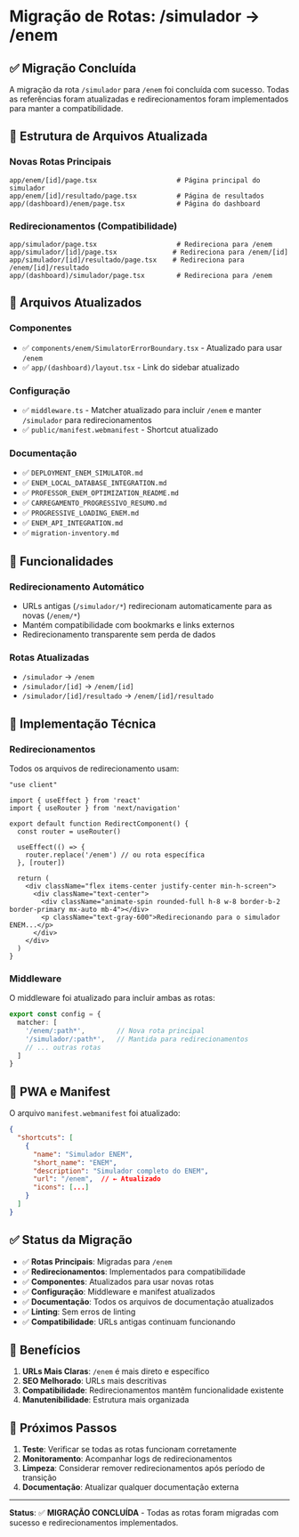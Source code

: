# Migração de Rotas: /simulador → /enem

## ✅ Migração Concluída

A migração da rota `/simulador` para `/enem` foi concluída com sucesso. Todas as referências foram atualizadas e redirecionamentos foram implementados para manter a compatibilidade.

## 📁 Estrutura de Arquivos Atualizada

### Novas Rotas Principais
```
app/enem/[id]/page.tsx                    # Página principal do simulador
app/enem/[id]/resultado/page.tsx          # Página de resultados
app/(dashboard)/enem/page.tsx             # Página do dashboard
```

### Redirecionamentos (Compatibilidade)
```
app/simulador/page.tsx                    # Redireciona para /enem
app/simulador/[id]/page.tsx              # Redireciona para /enem/[id]
app/simulador/[id]/resultado/page.tsx    # Redireciona para /enem/[id]/resultado
app/(dashboard)/simulador/page.tsx        # Redireciona para /enem
```

## 🔄 Arquivos Atualizados

### Componentes
- ✅ `components/enem/SimulatorErrorBoundary.tsx` - Atualizado para usar `/enem`
- ✅ `app/(dashboard)/layout.tsx` - Link do sidebar atualizado

### Configuração
- ✅ `middleware.ts` - Matcher atualizado para incluir `/enem` e manter `/simulador` para redirecionamentos
- ✅ `public/manifest.webmanifest` - Shortcut atualizado

### Documentação
- ✅ `DEPLOYMENT_ENEM_SIMULATOR.md`
- ✅ `ENEM_LOCAL_DATABASE_INTEGRATION.md`
- ✅ `PROFESSOR_ENEM_OPTIMIZATION_README.md`
- ✅ `CARREGAMENTO_PROGRESSIVO_RESUMO.md`
- ✅ `PROGRESSIVE_LOADING_ENEM.md`
- ✅ `ENEM_API_INTEGRATION.md`
- ✅ `migration-inventory.md`

## 🚀 Funcionalidades

### Redirecionamento Automático
- URLs antigas (`/simulador/*`) redirecionam automaticamente para as novas (`/enem/*`)
- Mantém compatibilidade com bookmarks e links externos
- Redirecionamento transparente sem perda de dados

### Rotas Atualizadas
- `/simulador` → `/enem`
- `/simulador/[id]` → `/enem/[id]`
- `/simulador/[id]/resultado` → `/enem/[id]/resultado`

## 🔧 Implementação Técnica

### Redirecionamentos
Todos os arquivos de redirecionamento usam:
```tsx
"use client"

import { useEffect } from 'react'
import { useRouter } from 'next/navigation'

export default function RedirectComponent() {
  const router = useRouter()

  useEffect(() => {
    router.replace('/enem') // ou rota específica
  }, [router])

  return (
    <div className="flex items-center justify-center min-h-screen">
      <div className="text-center">
        <div className="animate-spin rounded-full h-8 w-8 border-b-2 border-primary mx-auto mb-4"></div>
        <p className="text-gray-600">Redirecionando para o simulador ENEM...</p>
      </div>
    </div>
  )
}
```

### Middleware
O middleware foi atualizado para incluir ambas as rotas:
```typescript
export const config = {
  matcher: [
    '/enem/:path*',        // Nova rota principal
    '/simulador/:path*',   // Mantida para redirecionamentos
    // ... outras rotas
  ]
}
```

## 📱 PWA e Manifest
O arquivo `manifest.webmanifest` foi atualizado:
```json
{
  "shortcuts": [
    {
      "name": "Simulador ENEM",
      "short_name": "ENEM",
      "description": "Simulador completo do ENEM",
      "url": "/enem",  // ← Atualizado
      "icons": [...]
    }
  ]
}
```

## ✅ Status da Migração

- ✅ **Rotas Principais**: Migradas para `/enem`
- ✅ **Redirecionamentos**: Implementados para compatibilidade
- ✅ **Componentes**: Atualizados para usar novas rotas
- ✅ **Configuração**: Middleware e manifest atualizados
- ✅ **Documentação**: Todos os arquivos de documentação atualizados
- ✅ **Linting**: Sem erros de linting
- ✅ **Compatibilidade**: URLs antigas continuam funcionando

## 🎯 Benefícios

1. **URLs Mais Claras**: `/enem` é mais direto e específico
2. **SEO Melhorado**: URLs mais descritivas
3. **Compatibilidade**: Redirecionamentos mantêm funcionalidade existente
4. **Manutenibilidade**: Estrutura mais organizada

## 🔄 Próximos Passos

1. **Teste**: Verificar se todas as rotas funcionam corretamente
2. **Monitoramento**: Acompanhar logs de redirecionamentos
3. **Limpeza**: Considerar remover redirecionamentos após período de transição
4. **Documentação**: Atualizar qualquer documentação externa

---

**Status**: ✅ **MIGRAÇÃO CONCLUÍDA** - Todas as rotas foram migradas com sucesso e redirecionamentos implementados.
